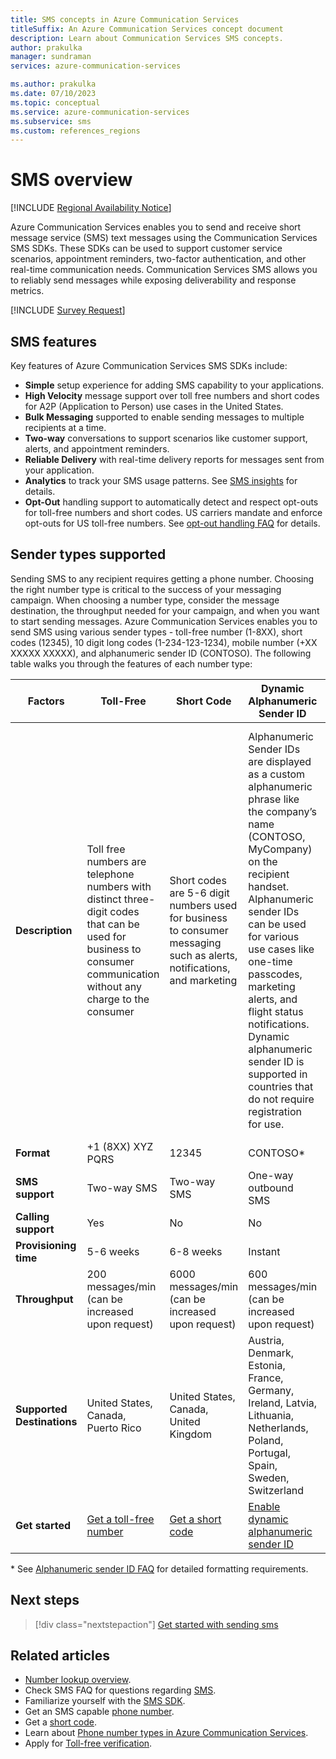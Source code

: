 ```yaml
---
title: SMS concepts in Azure Communication Services
titleSuffix: An Azure Communication Services concept document
description: Learn about Communication Services SMS concepts.
author: prakulka
manager: sundraman
services: azure-communication-services

ms.author: prakulka
ms.date: 07/10/2023
ms.topic: conceptual
ms.service: azure-communication-services
ms.subservice: sms
ms.custom: references_regions
---
```


# SMS overview

[!INCLUDE [Regional Availability Notice](../../includes/regional-availability-include.md)]

Azure Communication Services enables you to send and receive short message service (SMS) text messages using the Communication Services SMS SDKs. These SDKs can be used to support customer service scenarios, appointment reminders, two-factor authentication, and other real-time communication needs. Communication Services SMS allows you to reliably send messages while exposing deliverability and response metrics.

[!INCLUDE [Survey Request](../../includes/survey-request.md)]

## SMS features

Key features of Azure Communication Services SMS SDKs include:

-  **Simple** setup experience for adding SMS capability to your applications.
- **High Velocity** message support over toll free numbers and short codes for A2P (Application to Person) use cases in the United States.
- **Bulk Messaging** supported to enable sending messages to multiple recipients at a time.
- **Two-way** conversations to support scenarios like customer support, alerts, and appointment reminders.
- **Reliable Delivery** with real-time delivery reports for messages sent from your application.
- **Analytics** to track your SMS usage patterns. See [SMS insights](../../concepts/analytics/insights/sms-insights.md) for details.
- **Opt-Out** handling support to automatically detect and respect opt-outs for toll-free numbers and short codes. US carriers mandate and enforce opt-outs for US toll-free numbers. See [opt-out handling FAQ](./sms-faq.md#opt-out-handling) for details.

## Sender types supported

Sending SMS to any recipient requires getting a phone number. Choosing the right number type is critical to the success of your messaging campaign. When choosing a number type, consider the message destination, the throughput needed for your campaign, and when you want to start sending messages. Azure Communication Services enables you to send SMS using various sender types - toll-free number (1-8XX), short codes (12345), 10 digit long codes (1-234-123-1234), mobile number (+XX XXXXX XXXXX), and alphanumeric sender ID (CONTOSO). The following table walks you through the features of each number type:

|Factors              | Toll-Free| Short Code | Dynamic Alphanumeric Sender ID| Preregistered Alphanumeric Sender ID| 10 Digit Long Code (10DLC) | Mobile Numbers |
|---------------------|----------|------------|-----------------------|-----------------------|-----------------------|-----------------------|
|**Description**           |Toll free numbers are telephone numbers with distinct three-digit codes that can be used for business to consumer communication without any charge to the consumer| Short codes are 5-6 digit numbers used for business to consumer messaging such as alerts, notifications, and marketing |  Alphanumeric Sender IDs are displayed as a custom alphanumeric phrase like the company’s name (CONTOSO, MyCompany) on the recipient handset. Alphanumeric sender IDs can be used for various use cases like one-time passcodes, marketing alerts, and flight status notifications. Dynamic alphanumeric sender ID is supported in countries that do not require registration for use.| Alphanumeric Sender IDs are displayed as a custom alphanumeric phrase like the company’s name (CONTOSO, MyCompany) on the recipient handset. Alphanumeric sender IDs can be used for various use cases like one-time passcodes, marketing alerts, and flight status notifications. Pre-registered alphanumeric sender ID is supported in countries that require registration for use. | 10DLC, or 10-Digit Long Code, refers to a 10-digit phone number that is utilized for SMS communications. These numbers are primarily used by businesses and organizations for sending large volumes of Application-to-Person (A2P) SMS messages. | Mobile numbers refer to standard mobile phone numbers that can be used by businesses for two-way SMS communication with customers. These numbers are commonly used in various countries for both person-to-person (P2P) and Application-to-Person (A2P) messaging, enabling businesses to send notifications, alerts, and customer engagement messages.|
|**Format**                |+1 (8XX) XYZ PQRS| 12345  | CONTOSO*       |CONTOSO*       | 1 (425) ABC DEFG | +XX XXXXX XXXXX |
|**SMS support**           |Two-way SMS| Two-way SMS  | One-way outbound SMS  |One-way outbound SMS  |  Two-way SMS | Two-way SMS |
|**Calling support**       |Yes| No | No |No | Yes | No |
|**Provisioning time**     | 5-6 weeks| 6-8 weeks  | Instant       | 4-5 weeks| 2-3 weeks | 1-3 weeks |
|**Throughput**            | 200 messages/min (can be increased upon request)| 6000 messages/min (can be increased upon request) | 600 messages/min (can be increased upon request)|600 messages/min (can be increased upon request)|200 messages/min (can be increased upon request) | 200 messages/min (can be increased upon request) |
|**Supported Destinations**| United States, Canada, Puerto Rico| United States, Canada, United Kingdom   |  Austria, Denmark, Estonia, France, Germany, Ireland, Latvia, Lithuania, Netherlands, Poland, Portugal, Spain, Sweden, Switzerland | Australia, Czech Republic, Finland, Italy, Norway, Slovakia, Slovenia, United Kingdom| United States | Australia, Belgium, Denmark, Finland, Ireland, Latvia, Netherlands, Poland, Sweden, United Kingdom |
|**Get started**           |[Get a toll-free number](../../quickstarts/telephony/get-phone-number.md)|[Get a short code](../../quickstarts/sms/apply-for-short-code.md) | [Enable dynamic alphanumeric sender ID](../../quickstarts/sms/enable-alphanumeric-sender-id.md#enable-dynamic-alphanumeric-sender-id) |[Enable preregistered alphanumeric sender ID](../../quickstarts/sms/enable-alphanumeric-sender-id.md#enable-preregistered-alphanumeric-sender-id) | [Apply for 10DLC](../../quickstarts/sms/apply-for-ten-digit-long-code.md) | [Acquire a mobile number](../../quickstarts/telephony/get-phone-number.md)|


\* See [Alphanumeric sender ID FAQ](./sms-faq.md#alphanumeric-sender-id) for detailed formatting requirements.

## Next steps

> [!div class="nextstepaction"]
> [Get started with sending sms](../../quickstarts/sms/send.md)

## Related articles

- [Number lookup overview](../../concepts/numbers/number-lookup-concept.md).
- Check SMS FAQ for questions regarding [SMS](../sms/sms-faq.md).
- Familiarize yourself with the [SMS SDK](../sms/sdk-features.md).
- Get an SMS capable [phone number](../../quickstarts/telephony/get-phone-number.md).
- Get a [short code](../../quickstarts/sms/apply-for-short-code.md).
- Learn about [Phone number types in Azure Communication Services](../telephony/plan-solution.md).
- Apply for [Toll-free verification](./sms-faq.md#toll-free-verification).
